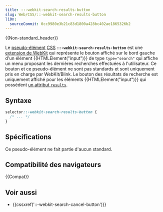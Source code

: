 ```yaml
---
title: ::-webkit-search-results-button
slug: Web/CSS/::-webkit-search-results-button
l10n:
  sourceCommit: 0cc9980e3b21c83d1800a428bc402ae1865326b2
---
```


{{Non-standard_header}}

Le [pseudo-élément](/fr/docs/Web/CSS/Pseudo-elements) [CSS](/fr/docs/Web/CSS) **`::-webkit-search-results-button`** est une [extension de WebKit](/fr/docs/Web/CSS/WebKit_Extensions) qui représente le bouton affiché sur le bord gauche d'un élément {{HTMLElement("input")}} de type `type="search"` qui affiche un menu proposant les dernières recherches effectuées à l'utilisateur. Ce bouton et ce pseudo-élément ne sont pas standards et sont uniquement pris en charge par WebKit/Blink. Le bouton des résultats de recherche est uniquement affiché pour les éléments {{HTMLElement("input")}} qui possèdent [un attribut `results`](/fr/docs/Web/HTML/Reference/Elements/input#results).

## Syntaxe

```css
selector::-webkit-search-results-button {
  /* ... */
}
```

## Spécifications

Ce pseudo-élément ne fait partie d'aucun standard.

## Compatibilité des navigateurs

{{Compat}}

## Voir aussi

- {{cssxref('::-webkit-search-cancel-button')}}

